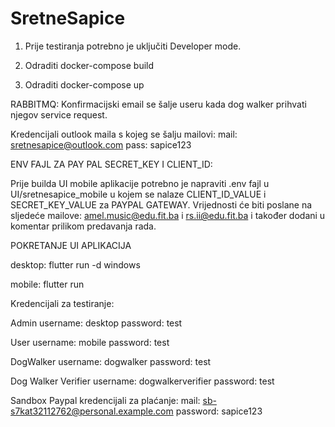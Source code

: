 # SretneSapice

1. Prije testiranja potrebno je uključiti Developer mode.

2. Odraditi docker-compose build 

3. Odraditi docker-compose up

RABBITMQ: Konfirmacijski email se šalje useru kada dog walker prihvati njegov service request.

Kredencijali outlook maila s kojeg se šalju mailovi:
mail: sretnesapice@outlook.com
pass: sapice123

ENV FAJL ZA PAY PAL SECRET_KEY I CLIENT_ID:

Prije builda UI mobile aplikacije potrebno je napraviti .env fajl u UI/sretnesapice_mobile u kojem se nalaze CLIENT_ID_VALUE i SECRET_KEY_VALUE za PAYPAL GATEWAY. Vrijednosti će biti poslane na sljedeće mailove: amel.music@edu.fit.ba i rs.ii@edu.fit.ba i također dodani u komentar prilikom predavanja rada.

POKRETANJE UI APLIKACIJA

desktop: flutter run -d windows

mobile: flutter run 


Kredencijali za testiranje:

Admin
username: desktop
password: test

User
username: mobile
password: test

DogWalker
username: dogwalker
password: test

Dog Walker Verifier
username: dogwalkerverifier
password: test

Sandbox Paypal kredencijali za plaćanje:
mail: sb-s7kat32112762@personal.example.com
password: sapice123
